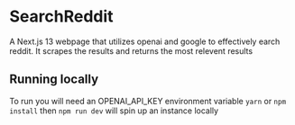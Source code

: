 # SearchReddit

A Next.js 13 webpage that utilizes openai and google to effectively earch reddit. It scrapes the results and returns the most relevent results

## Running locally

To run you will need an OPENAI_API_KEY environment variable
`yarn` or `npm install` then `npm run dev` will spin up an instance locally
